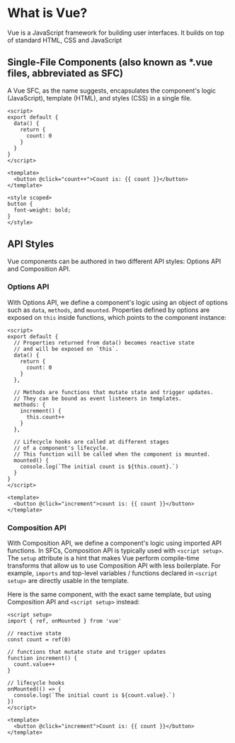 # What is Vue?
Vue is a JavaScript framework for building user interfaces. It builds on top of standard HTML, CSS and JavaScript

## Single-File Components (also known as \*.vue files, abbreviated as SFC)
A Vue SFC, as the name suggests, encapsulates the component's logic (JavaScript), template (HTML), and styles (CSS) in a single file.

```
<script>
export default {
  data() {
    return {
      count: 0
    }
  }
}
</script>

<template>
  <button @click="count++">Count is: {{ count }}</button>
</template>

<style scoped>
button {
  font-weight: bold;
}
</style>
```

## API Styles
Vue components can be authored in two different API styles: Options API and Composition API.

### Options API
With Options API, we define a component's logic using an object of options such as `data`, `methods`, and `mounted`. 
Properties defined by options are exposed on `this` inside functions, which points to the component instance:

```
<script>
export default {
  // Properties returned from data() becomes reactive state
  // and will be exposed on `this`.
  data() {
    return {
      count: 0
    }
  },

  // Methods are functions that mutate state and trigger updates.
  // They can be bound as event listeners in templates.
  methods: {
    increment() {
      this.count++
    }
  },

  // Lifecycle hooks are called at different stages
  // of a component's lifecycle.
  // This function will be called when the component is mounted.
  mounted() {
    console.log(`The initial count is ${this.count}.`)
  }
}
</script>

<template>
  <button @click="increment">count is: {{ count }}</button>
</template>
```

### Composition API

With Composition API, we define a component's logic using imported API functions. In SFCs, Composition API is typically used with `<script setup>`. 
The `setup` attribute is a hint that makes Vue perform compile-time transforms that allow us to use Composition API with less boilerplate. 
For example, `imports` and top-level variables / functions declared in `<script setup>` are directly usable in the template.

Here is the same component, with the exact same template, but using Composition API and `<script setup>` instead:

```
<script setup>
import { ref, onMounted } from 'vue'

// reactive state
const count = ref(0)

// functions that mutate state and trigger updates
function increment() {
  count.value++
}

// lifecycle hooks
onMounted(() => {
  console.log(`The initial count is ${count.value}.`)
})
</script>

<template>
  <button @click="increment">Count is: {{ count }}</button>
</template>
```
